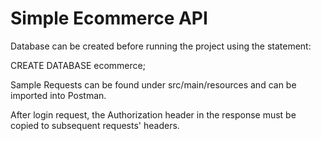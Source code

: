 # Simple Ecommerce API

Database can be created before running the project using the statement:

CREATE DATABASE ecommerce;

Sample Requests can be found under src/main/resources and can be imported into Postman.

After login request, the Authorization header in the response must be copied to subsequent requests' headers.
